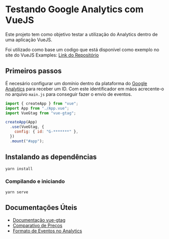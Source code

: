# Testando Google Analytics com VueJS

Este projeto tem como objetivo testar a utilização do Analytics dentro de uma aplicação VueJS.

Foi utilizado como base um codigo que está disponível como exemplo no site do VueJS Examples:
[Link do Repositório](https://vuejsexamples.com/a-simple-todo-application-using-vue-3-composition-api/)

## Primeiros passos

É necesário configurar um domínio dentro da plataforma do [Google Analytics](https://analytics.google.com/) para receber um ID. Com este identificador em mãos acrecente-o no arquivo `main.js` para conseguir fazer o envio de eventos.

```js
import { createApp } from "vue";
import App from "./App.vue";
import VueGtag from "vue-gtag";

createApp(App)
  .use(VueGtag, {
    config: { id: "G-*******" },
  })
  .mount("#app");
```

## Instalando as dependências

```
yarn install
```

### Compilando e iniciando

```
yarn serve
```

## Documentações Úteis

- [Documentação vue-gtag](https://matteo-gabriele.gitbook.io/vue-gtag/)
- [Comparativo de Preços](https://marketingplatform.google.com/intl/pt_BR/about/analytics/compare/)
- [Formato de Eventos no Analytics](https://developers.google.com/analytics/devguides/collection/gtagjs/events?hl=pt_br)
